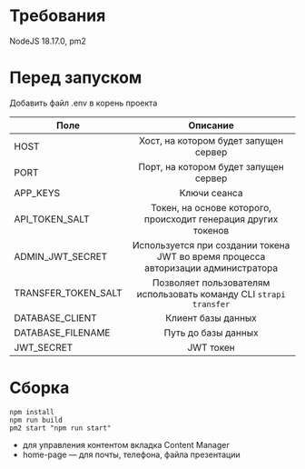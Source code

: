 # Требования
NodeJS 18.17.0, pm2

# Перед запуском
Добавить файл .env в корень проекта

| Поле                 | Описание      |
|----------------------|:-------------:|
| HOST                 | Хост, на котором будет запущен сервер|
| PORT                 | Порт, на котором будет запущен сервер|
| APP_KEYS             | Ключи сеанса|
| API_TOKEN_SALT       | Токен, на основе которого, происходит генерация других токенов|
| ADMIN_JWT_SECRET     | Используется при создании токена JWT во время процесса авторизации администратора|
| TRANSFER_TOKEN_SALT  | Позволяет пользователям использовать команду CLI `strapi transfer`|
| DATABASE_CLIENT      | Клиент базы данных|
| DATABASE_FILENAME    | Путь до базы данных|
| JWT_SECRET           | JWT токен|

# Сборка
```
npm install
npm run build
pm2 start "npm run start"
```
- для управления контентом вкладка Content Manager
- home-page — для почты, телефона, файла презентации
